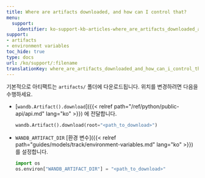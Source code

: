```yaml
---
title: Where are artifacts downloaded, and how can I control that?
menu:
  support:
    identifier: ko-support-kb-articles-where_are_artifacts_downloaded_and_how_can_i_control_that
support:
- artifacts
- environment variables
toc_hide: true
type: docs
url: /ko/support/:filename
translationKey: where_are_artifacts_downloaded_and_how_can_i_control_that
---
```

기본적으로 아티팩트는 `artifacts/` 폴더에 다운로드됩니다. 위치를 변경하려면 다음을 수행하세요.

- [`wandb.Artifact().download`]({{< relref path="/ref/python/public-api/api.md" lang="ko" >}}) 에 전달합니다.

    ```python
    wandb.Artifact().download(root="<path_to_download>")
    ```

- `WANDB_ARTIFACT_DIR` [환경 변수]({{< relref path="guides/models/track/environment-variables.md" lang="ko" >}}) 를 설정합니다.

    ```python
    import os
    os.environ["WANDB_ARTIFACT_DIR"] = "<path_to_download>"
    ```
